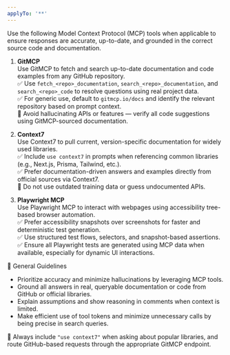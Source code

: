 ```yaml
---
applyTo: '**'
---
```

Use the following Model Context Protocol (MCP) tools when applicable to ensure responses are accurate, up-to-date, and grounded in the correct source code and documentation.

1. **GitMCP**  
Use GitMCP to fetch and search up-to-date documentation and code examples from any GitHub repository.  
✅ Use `fetch_<repo>_documentation`, `search_<repo>_documentation`, and `search_<repo>_code` to resolve questions using real project data.  
✅ For generic use, default to `gitmcp.io/docs` and identify the relevant repository based on prompt context.  
🚫 Avoid hallucinating APIs or features — verify all code suggestions using GitMCP-sourced documentation.

2. **Context7**  
Use Context7 to pull current, version-specific documentation for widely used libraries.  
✅ Include `use context7` in prompts when referencing common libraries (e.g., Next.js, Prisma, Tailwind, etc.).  
✅ Prefer documentation-driven answers and examples directly from official sources via Context7.  
🚫 Do not use outdated training data or guess undocumented APIs.

3. **Playwright MCP**  
Use Playwright MCP to interact with webpages using accessibility tree-based browser automation.  
✅ Prefer accessibility snapshots over screenshots for faster and deterministic test generation.  
✅ Use structured test flows, selectors, and snapshot-based assertions.  
✅ Ensure all Playwright tests are generated using MCP data when available, especially for dynamic UI interactions.

🧠 General Guidelines  
- Prioritize accuracy and minimize hallucinations by leveraging MCP tools.  
- Ground all answers in real, queryable documentation or code from GitHub or official libraries.  
- Explain assumptions and show reasoning in comments when context is limited.  
- Make efficient use of tool tokens and minimize unnecessary calls by being precise in search queries.

📌 Always include `"use context7"` when asking about popular libraries, and route GitHub-based requests through the appropriate GitMCP endpoint.
